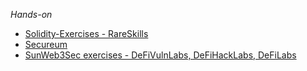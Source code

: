 *Hands-on*
- [Solidity-Exercises - RareSkills](https://github.com/RareSkills/Solidity-Exercises)
- [Secureum](https://ventral.digital/)
- [SunWeb3Sec exercises - DeFiVulnLabs, DeFiHackLabs, DeFiLabs](https://github.com/SunWeb3Sec)
